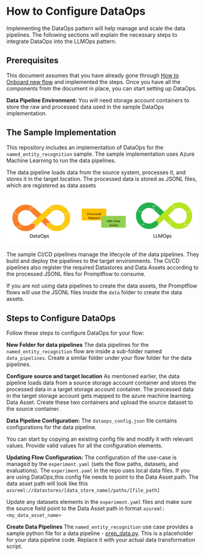 # How to Configure DataOps

Implementing the DataOps pattern will help manage and scale the data pipelines. The following sections will explain the necessary steps to integrate DataOps into the LLMOps pattern.

## Prerequisites

This document assumes that you have already gone through [How to Onboard new flow](./how_to_onboard_new_flows.md) and implemented the steps. Once you have all the components from the document in place, you can start setting up DataOps.

**Data Pipeline Environment:** You will need storage account containers to store the raw and processed data used in the sample DataOps implementation.

## The Sample Implementation

This repository includes an implementation of DataOps for the `named_entity_recognition` sample. The sample implementation uses Azure Machine Learning to run the data pipelines.

The data pipeline loads data from the source system, processes it, and stores it in the target location. The processed data is stored as JSONL files, which are registered as data assets

![dataops llmops](images/dataops_llmops.png)

The sample CI/CD pipelines manage the lifecycle of the data pipelines. They build and deploy the pipelines to the target environments. The CI/CD pipelines also register the required Datastores and Data Assets according to the processed JSONL files for Promptflow to consume.

If you are not using data pipelines to create the data assets, the Promptflow flows will use the JSONL files inside the `data` folder to create the data assets.

## Steps to Configure DataOps

Follow these steps to configure DataOps for your flow:

**New Folder for data pipelines** The data pipelines for the `named_entity_recognition` flow are inside a sub-folder named `data_pipelines`. Create a similar folder under your flow folder for the data pipelines.

**Configure source and target location** As mentioned earlier, the data pipeline loads data from a source storage account container and stores the processed data in a target storage account container. The processed data in the target storage account gets mapped to the azure machine learning Data Asset. Create these two containers and upload the source dataset to the source container.

**Data Pipeline Configuration:** The `dataops_config.json` file contains configurations for the data pipeline.

You can start by copying an existing config file and modify it with relevant values. Provide valid values for all the configuration elements.

**Updating Flow Configuration:** The configuration of the use-case is managed by the `experiment.yaml` (sets the flow paths, datasets, and evaluations). The `experiment.yaml` in the repo uses local data files. If you are using DataOps,this config file needs to point to the Data Asset path. The data asset path will look like this `azureml://datastores/[data_store_name]/paths/[file_path]`

Update any datasets elements in the `experiment.yaml` files and make sure the source field point to the Data Asset path in format `azureml:<my_data_asset_name>`

**Create Data Pipelines** The `named_entity_recognition` use case provides a sample python file for a data pipeline - [prep_data.py](../named_entity_recognition/data_pipelines/aml/prep_data.py). This is a placeholder for your data pipeline code. Replace it with your actual data transformation script.